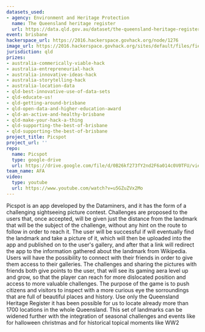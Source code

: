 ```yaml
---
datasets_used:
- agency: Environment and Heritage Protection
  name: The Queensland heritage register
  url: https://data.qld.gov.au/dataset/the-queensland-heritage-register
event: brisbane
hackerspace_url: https://2016.hackerspace.govhack.org/node/1276
image_url: https://2016.hackerspace.govhack.org/sites/default/files/field/image/Screenshot%20%286%29.png
jurisdiction: qld
prizes:
- australia-commerically-viable-hack
- australia-entrepreneurial-hack
- australia-innovative-ideas-hack
- australia-storytelling-hack
- australia-location-data
- qld-best-innovative-use-of-data-sets
- qld-educate-us!
- qld-getting-around-brisbane
- qld-open-data-and-higher-education-award
- qld-an-active-and-healthy-brisbane
- qld-make-your-hack-a-thing
- qld-supporting-the-best-of-brisbane
- qld-supporting-the-best-of-brisbane
project_title: Picspot
project_url: ''
repo:
  name: Picspot
  type: google-drive
  url: https://drive.google.com/file/d/0B26kf273fY2nd2F6a014c0V0TFU/view?usp=sharing
team_name: AFA
video:
  type: youtube
  url: https://www.youtube.com/watch?v=u5GZuZVx2Mo
---
```


Picspot is an app developed by the Dataminers, and it has the form of a challenging sightseeing picture contest. Challenges are proposed to the users that, once accepted, will be given just the distance from the landmark that will be the subject of the challenge, without any hint on the route to follow in order to reach it. The user will be successful if will eventually find the landmark and take a picture of it, which will then be uploaded into the app and published on to the user's gallery, and after that a link will redirect the app to the information gathered about the landmark from Wikipedia. Users will have the possibility to connect with their friends in order to give them access to their galleries. The challenges and sharing the pictures with friends both give points to the user, that will see its gaming aera level up and grow, so that the player can reach for more dislocated position and access to more valuable challenges. The purpose of the game is to push citizens and visitors to inspect with a more curious eye the sorroundings that are full of beautiful places and history. Use only the Queensland Heritage Register it has been possible for us to locate already more than 1700 locations in the whole Queensland. This set of landmarks can be widened further with the integration of seasonal challenges and events like for halloween christmas and for historical topical moments like WW2